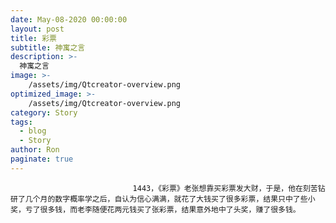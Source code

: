```yaml
---
date: May-08-2020 00:00:00
layout: post
title: 彩票
subtitle: 神寓之言
description: >-
  神寓之言
image: >-
    /assets/img/Qtcreator-overview.png
optimized_image: >-
    /assets/img/Qtcreator-overview.png
category: Story
tags:
  - blog
  - Story
author: Ron
paginate: true
---
```


							　　1443，《彩票》老张想靠买彩票发大财，于是，他在刻苦钻研了几个月的数字概率学之后，自认为信心满满，就花了大钱买了很多彩票，结果只中了些小奖，亏了很多钱，而老李随便花两元钱买了张彩票，结果意外地中了头奖，赚了很多钱。
							
							
						